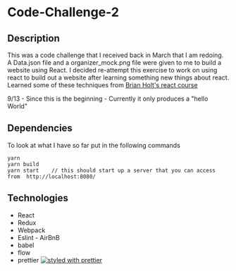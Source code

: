 # Code-Challenge-2

## Description
This was a code challenge that I received back in March that I am redoing.  A Data.json file and a organizer_mock.png file were given to me to build a website using React.  I decided re-attempt this exercise to work on using react to build out a website after learning something new things about react. Learned some of these techniques from [Brian Holt's react course](https://btholt.github.io/complete-intro-to-react/) 

9/13 - Since this is the beginning - Currently it only produces a "hello World"

## Dependencies

To look at what I have so far put in the following commands 

```
yarn 
yarn build
yarn start    // this should start up a server that you can access from  http://localhost:8080/
```
## Technologies
* React
* Redux
* Webpack
* Eslint - AirBnB
* babel
* flow 
* prettier  [![styled with prettier](https://img.shields.io/badge/styled_with-prettier-ff69b4.svg)](https://github.com/prettier/prettier)

